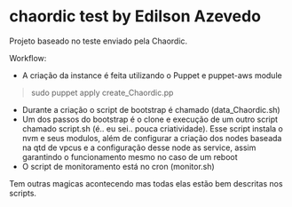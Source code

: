 # chaordic test by Edilson Azevedo

Projeto baseado no teste enviado pela Chaordic.

Workflow:

- A criação da instance é feita utilizando o Puppet e puppet-aws module
> sudo puppet apply create_Chaordic.pp

- Durante a criação o script de bootstrap é chamado (data_Chaordic.sh)
- Um dos passos do bootstrap é o clone e execução de um outro script chamado script.sh (é.. eu sei.. pouca criatividade). Esse script instala o nvm e seus modulos, além de configurar a criação dos nodes baseada na qtd de vpcus e a configuração desse node as service, assim garantindo o funcionamento mesmo no caso de um reboot
- O script de monitoramento está no cron (monitor.sh)

Tem outras magicas acontecendo mas todas elas estão bem descritas nos scripts.
